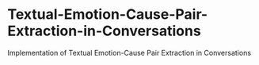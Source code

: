 # Textual-Emotion-Cause-Pair-Extraction-in-Conversations
Implementation of Textual Emotion-Cause Pair Extraction in Conversations 
